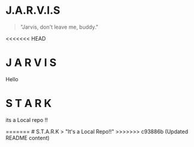 # J.A.R.V.I.S 
> "Jarvis, don't leave me, buddy."

<<<<<<< HEAD
# J A R V I S
<p> Hello <P>

# S T A R K
<p> its a Local repo !!<p>
=======
# S.T.A.R.K
> "It's a Local Repo!!"
>>>>>>> c93886b (Updated README content)

